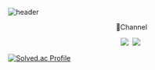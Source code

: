 ![header](https://capsule-render.vercel.app/api?type=slice&color=auto&height=300&section=header&text=taemin%20Han&fontSize=90&animation=twinkling&fontColor=black)

<p align="center">🚀Channel</p>
<p align="center">
  <a href="https://velog.io/@taemin9705"><img src="https://img.shields.io/badge/Tech%20Blog-11B48A?style=flat-square&logo=Vimeo&logoColor=white&link=https://velog.io/@taemin9705"/></a>&nbsp
   <a href="https://www.instagram.com/kyle_05.15/?hl=ko"><img src="https://img.shields.io/badge/Instagram-E4405F?style=flat-square&logo=Instagram&logoColor=white&link=https://www.instagram.com/kyle_05.15/?hl=ko"/></a>&nbsp
</p>

[![Solved.ac Profile](http://mazassumnida.wtf/api/v2/generate_badge?boj=taemin9705)](https://solved.ac/taemin9705/)
